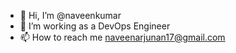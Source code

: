 - 👋 Hi, I’m @naveenkumar
- 👀 I’m working as a DevOps Engineer 
- 📫 How to reach me naveenarjunan17@gmail.com

<!---
naveenkumar1717/naveenkumar1717 is a ✨ special ✨ repository because its `README.md` (this file) appears on your GitHub profile.
You can click the Preview link to take a look at your changes.
--->
